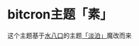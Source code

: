 # bitcron主题「素」

这个主题基于[水八口](https://blog.shuiba.co/)的主题[「淡泊」](https://blog.shuiba.co/bitcron-theme-light)魔改而来
